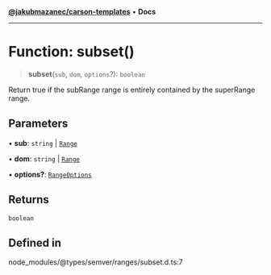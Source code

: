 [**@jakubmazanec/carson-templates**](../../../README.md) • **Docs**

---

# Function: subset()

> **subset**(`sub`, `dom`, `options`?): `boolean`

Return true if the subRange range is entirely contained by the superRange range.

## Parameters

• **sub**: `string` \| [`Range`](../classes/Range.md)

• **dom**: `string` \| [`Range`](../classes/Range.md)

• **options?**: [`RangeOptions`](../interfaces/RangeOptions.md)

## Returns

`boolean`

## Defined in

node_modules/@types/semver/ranges/subset.d.ts:7
